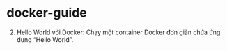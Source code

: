 # docker-guide
2. Hello World với Docker: Chạy một container Docker đơn giản chứa ứng dụng “Hello World”.

